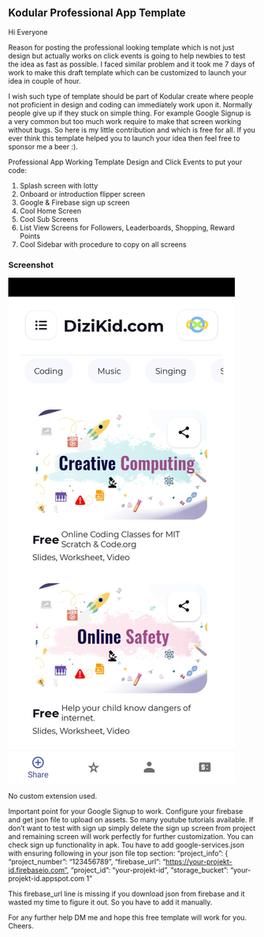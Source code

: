 ## Kodular Professional App Template

Hi Everyone

Reason for posting the professional looking template which is not just design but actually works on click events is going to help newbies to test the idea as fast as possible. I faced similar problem and it took me 7 days of work to make this draft template which can be customized to launch your idea in couple of hour.

I wish such type of template should be part of Kodular create where people not proficient in design and coding can immediately work upon it. Normally people give up if they stuck on simple thing. For example Google Signup is a very common but too much work require to make that screen working without bugs. So here is my little contribution and which is free for all. If you ever think this template helped you to launch your idea then feel free to sponsor me a beer :).

Professional App Working Template Design and Click Events to put your code:

1. Splash screen with lotty
2. Onboard or introduction flipper screen
3. Google & Firebase sign up screen
4. Cool Home Screen
5. Cool Sub Screens
6. List View Screens for Followers, Leaderboards, Shopping, Reward Points
7. Cool Sidebar with procedure to copy on all screens

### Screenshot

![CoolAdmin admin dashboard template preview](https://github.com/vinodkotiya/kodular_professional_app/blob/main/Screenshots/Screenshot_2021-03-31-11-22-14-363_com.tester.jpg)


No custom extension used.

Important point for your Google Signup to work.
Configure your firebase and get json file to upload on assets. So many youtube tutorials available. If don’t want to test with sign up simply delete the sign up screen from project and remaining screen will work perfectly for further customization. You can check sign up functionality in apk. Tou have to add google-services.json with ensuring following in your json file top section:
“project_info”: {
“project_number”: “123456789”,
“firebase_url”: “https://your-projekt-id.firebaseio.com”,
“project_id”: “your-projekt-id”,
“storage_bucket”: “your-projekt-id.appspot.com 1”

This firebase_url line is missing if you download json from firebase and it wasted my time to figure it out. So you have to add it manually.

For any further help DM me and hope this free template will work for you. Cheers.
